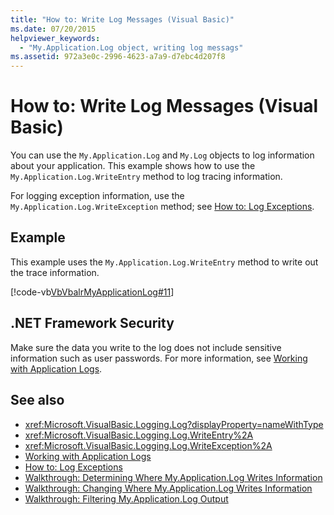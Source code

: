 ```yaml
---
title: "How to: Write Log Messages (Visual Basic)"
ms.date: 07/20/2015
helpviewer_keywords: 
  - "My.Application.Log object, writing log messags"
ms.assetid: 972a3e0c-2996-4623-a7a9-d7ebc4d207f8
---
```

# How to: Write Log Messages (Visual Basic)
You can use the `My.Application.Log` and `My.Log` objects to log information about your application. This example shows how to use the `My.Application.Log.WriteEntry` method to log tracing information.  
  
 For logging exception information, use the `My.Application.Log.WriteException` method; see [How to: Log Exceptions](../../../../visual-basic/developing-apps/programming/log-info/how-to-log-exceptions.md).  
  
## Example  
 This example uses the `My.Application.Log.WriteEntry` method to write out the trace information.  
  
 [!code-vb[VbVbalrMyApplicationLog#11](../../../../visual-basic/developing-apps/programming/log-info/codesnippet/VisualBasic/how-to-write-log-messages_1.vb)]  
  
## .NET Framework Security  
 Make sure the data you write to the log does not include sensitive information such as user passwords. For more information, see [Working with Application Logs](../../../../visual-basic/developing-apps/programming/log-info/working-with-application-logs.md).  
  
## See also
- <xref:Microsoft.VisualBasic.Logging.Log?displayProperty=nameWithType>
- <xref:Microsoft.VisualBasic.Logging.Log.WriteEntry%2A>
- <xref:Microsoft.VisualBasic.Logging.Log.WriteException%2A>
- [Working with Application Logs](../../../../visual-basic/developing-apps/programming/log-info/working-with-application-logs.md)
- [How to: Log Exceptions](../../../../visual-basic/developing-apps/programming/log-info/how-to-log-exceptions.md)
- [Walkthrough: Determining Where My.Application.Log Writes Information](../../../../visual-basic/developing-apps/programming/log-info/walkthrough-determining-where-my-application-log-writes-information.md)
- [Walkthrough: Changing Where My.Application.Log Writes Information](../../../../visual-basic/developing-apps/programming/log-info/walkthrough-changing-where-my-application-log-writes-information.md)
- [Walkthrough: Filtering My.Application.Log Output](../../../../visual-basic/developing-apps/programming/log-info/walkthrough-filtering-my-application-log-output.md)

